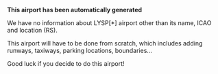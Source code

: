 **This airport has been automatically generated**

We have no information about LYSP[*] airport other than its name, ICAO and location (RS).

This airport will have to be done from scratch, which includes adding runways, taxiways, parking locations, boundaries...

Good luck if you decide to do this airport!